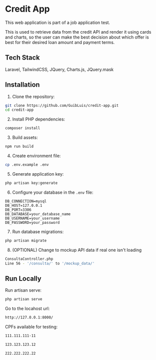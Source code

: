 # Credit App

This web application is part of a job application test.

This is used to retrieve data from the credit API and render it using cards and charts, so the user can make the best decision about which offer is best for their desired loan amount and payment terms.

## Tech Stack

Laravel, TailwindCSS, JQuery, Charts.js, JQuery.mask

## Installation

1. Clone the repository:
```bash
git clone https://github.com/GuibLuis/credit-app.git
cd credit-app
```

2. Install PHP dependencies:
```bash
composer install
```

3. Build assets:
```bash
npm run build
```

4. Create environment file:
```bash
cp .env.example .env
```

5. Generate application key:
```bash
php artisan key:generate
```

6. Configure your database in the `.env` file:
```
DB_CONNECTION=mysql
DB_HOST=127.0.0.1
DB_PORT=3306
DB_DATABASE=your_database_name
DB_USERNAME=your_username
DB_PASSWORD=your_password
```

7. Run database migrations:
```bash
php artisan migrate
```

8. (OPTIONAL) Change to mockup API data if real one isn't loading
```bash
ConsultaController.php
Line 56 - '/consulta/' to '/mockup_data/'
```

## Run Locally

Run artisan serve:
```bash
php artisan serve
```

Go to the locahost url:
```bash
http://127.0.0.1:8000/
```

CPFs available for testing:
```bash
111.111.111-11
```
```bash
123.123.123.12 
```
```bash
222.222.222.22
```